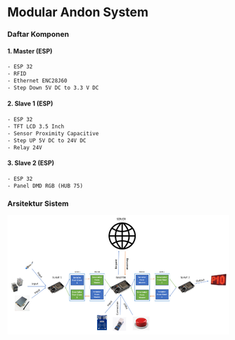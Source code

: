 # Modular Andon System

### Daftar Komponen

#### 1. Master (ESP)
    - ESP 32
    - RFID
    - Ethernet ENC28J60
    - Step Down 5V DC to 3.3 V DC

#### 2. Slave 1 (ESP)
    - ESP 32
    - TFT LCD 3.5 Inch
    - Sensor Proximity Capacitive
    - Step UP 5V DC to 24V DC
    - Relay 24V

#### 3. Slave 2 (ESP)
    - ESP 32
    - Panel DMD RGB (HUB 75)

### Arsitektur Sistem

![system](/images/system_architecture.PNG)